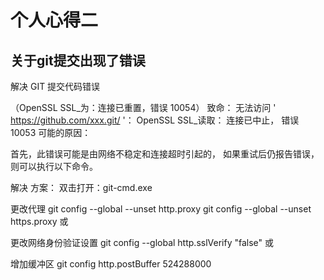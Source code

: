# 个人心得二
## 关于git提交出现了错误

解决 GIT 提交代码错误

（OpenSSL SSL_为：连接已重置，错误 10054）
致命： 无法访问 ' https://github.com/xxx.git/ '： OpenSSL SSL_读取： 连接已中止， 错误 10053
可能的原因：

首先，此错误可能是由网络不稳定和连接超时引起的，
如果重试后仍报告错误，则可以执行以下命令。

解决 方案：
双击打开：git-cmd.exe

更改代理
git config --global --unset http.proxy
git config --global --unset https.proxy
或

更改网络身份验证设置
git config --global http.sslVerify "false"
或

增加缓冲区
git config http.postBuffer 524288000